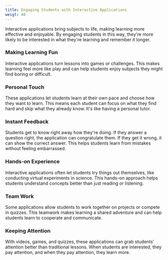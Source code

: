 ```yaml
---
title: Engaging Students with Interactive Applications
weigt: 40
---
```


Interactive applications bring subjects to life, making learning more effective and enjoyable. By engaging students in this way, they're more likely to be interested in what they're learning and remember it longer.

### Making Learning Fun

Interactive applications turn lessons into games or challenges. This makes learning feel more like play and can help students enjoy subjects they might find boring or difficult.

### Personal Touch

These applications let students learn at their own pace and choose how they want to learn. This means each student can focus on what they find hard and skip what they already know. It's like having a personal tutor.

### Instant Feedback

Students get to know right away how they're doing. If they answer a question right, the application can congratulate them. If they get it wrong, it can show the correct answer. This helps students learn from mistakes without feeling embarrassed.

### Hands-on Experience

Interactive applications often let students try things out themselves, like conducting virtual experiments in science. This hands-on approach helps students understand concepts better than just reading or listening.

### Team Work

Some applications allow students to work together on projects or compete in quizzes. This teamwork makes learning a shared adventure and can help students learn to cooperate and communicate.

### Keeping Attention

With videos, games, and quizzes, these applications can grab students' attention better than traditional lessons. When students are interested, they pay attention, and when they pay attention, they learn more.
